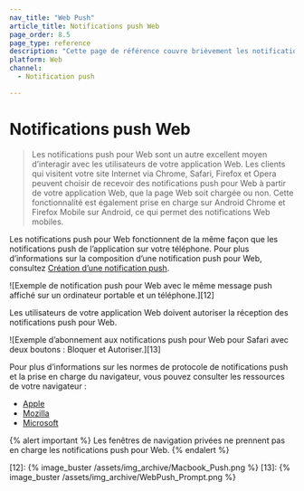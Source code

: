 ```yaml
---
nav_title: "Web Push"
article_title: Notifications push Web
page_order: 8.5
page_type: reference
description: "Cette page de référence couvre brièvement les notifications push pour Web et relie les étapes nécessaires à leur création."
platform: Web
channel:
  - Notification push

---
```


# Notifications push Web

> Les notifications push pour Web sont un autre excellent moyen d’interagir avec les utilisateurs de votre application Web. Les clients qui visitent votre site Internet via Chrome, Safari, Firefox et Opera peuvent choisir de recevoir des notifications push pour Web à partir de votre application Web, que la page Web soit chargée ou non. Cette fonctionnalité est également prise en charge sur Android Chrome et Firefox Mobile sur Android, ce qui permet des notifications Web mobiles. 

Les notifications push pour Web fonctionnent de la même façon que les notifications push de l’application sur votre téléphone. Pour plus d’informations sur la composition d’une notification push pour Web, consultez [Création d’une notification push][11].

![Exemple de notification push pour Web avec le même message push affiché sur un ordinateur portable et un téléphone.][12]

Les utilisateurs de votre application Web doivent autoriser la réception des notifications push pour Web. 

![Exemple d’abonnement aux notifications push pour Web pour Safari avec deux boutons : Bloquer et Autoriser.][13]

Pour plus d’informations sur les normes de protocole de notifications push et la prise en charge du navigateur, vous pouvez consulter les ressources de votre navigateur :
- [Apple][3]
- [Mozilla][1]
- [Microsoft][2]

{% alert important %}
Les fenêtres de navigation privées ne prennent pas en charge les notifications push pour Web.
{% endalert %}

[1]: https://developer.mozilla.org/en-us/docs/web/api/push_api#browser_compatibility
[2]: https://developer.microsoft.com/en-us/microsoft-edge/status/pushapi/
[3]: https://developer.apple.com/notifications/safari-push-notifications/
[11]: {{site.baseurl}}/user_guide/message_building_by_channel/push/creating_a_push_message/#creating-a-push-message
[12]: {% image_buster /assets/img_archive/Macbook_Push.png %}
[13]: {% image_buster /assets/img_archive/WebPush_Prompt.png %}
